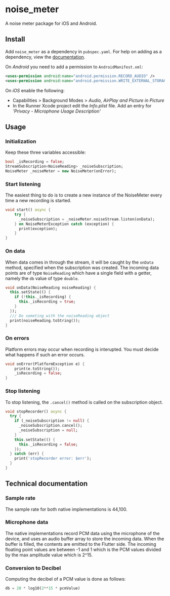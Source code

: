 # noise_meter

A noise meter package for iOS and Android.

## Install
Add ```noise_meter``` as a dependency in  `pubspec.yaml`.
For help on adding as a dependency, view the [documentation](https://flutter.io/using-packages/).

On *Android* you need to add a permission to `AndroidManifest.xml`:
```xml
<uses-permission android:name="android.permission.RECORD_AUDIO" />
<uses-permission android:name="android.permission.WRITE_EXTERNAL_STORAGE" />
```

On *iOS* enable the following:
* Capabilities > Background Modes > _Audio, AirPlay and Picture in Picture_
* In the Runner Xcode project edit the _Info.plist_ file. Add an entry for _'Privacy - Microphone Usage Description'_


## Usage
### Initialization
Keep these three variables accessible:
```dart
bool _isRecording = false;
StreamSubscription<NoiseReading> _noiseSubscription;
NoiseMeter _noiseMeter = new NoiseMeter(onError);
```

### Start listening
The easiest thing to do is to create a new instance of the NoiseMeter every time a new recording is started.
```dart
void start() async {
    try {
      _noiseSubscription = _noiseMeter.noiseStream.listen(onData);
    } on NoiseMeterException catch (exception) {
      print(exception);
    }
}
```


### On data
When data comes in through the stream, it will be caught by the `onData` method, specified when the subscription was created.
The incoming data points are of type `NoiseReading` which have a single field with a getter, namely the `db` value of type `double`.
```dart
void onData(NoiseReading noiseReading) {
  this.setState(() {
    if (!this._isRecording) {
      this._isRecording = true;
    }
  });
  /// Do someting with the noiseReading object
  print(noiseReading.toString());
}
```

### On errors
Platform errors may occur when recording is interupted. You must decide what happens if such an error occurs.

````dart
void onError(PlatformException e) {
    print(e.toString());
    _isRecording = false;
}
````

### Stop listening
To stop listening, the `.cancel()` method is called on the subscription object.
```dart
void stopRecorder() async {
  try {
    if (_noiseSubscription != null) {
      _noiseSubscription.cancel();
      _noiseSubscription = null;
    }
    this.setState(() {
      this._isRecording = false;
    });
  } catch (err) {
    print('stopRecorder error: $err');
  }
}
```
## Technical documentation

### Sample rate
The sample rate for both native implementations is 44,100. 

### Microphone data
The native implementations record PCM data using the microphone of the device, and uses an audio buffer array to store the incoming data. When the buffer is filled, the contents are emitted to the Flutter side. The incoming floating point values are between -1 and 1 which is the PCM values divided by the max amplitude value which is 2^15.

### Conversion to Decibel

Computing the decibel of a PCM value is done as follows:
```python
db = 20 * log10(2**15 * pcmValue)
```
